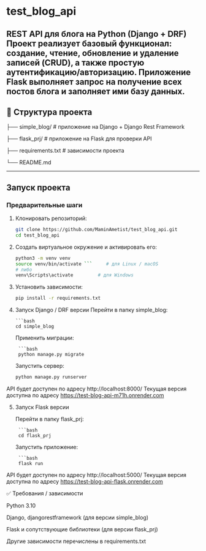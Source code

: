# test_blog_api

REST API для блога на Python (Django + DRF)  
Проект реализует базовый функционал: создание, чтение, обновление и удаление записей (CRUD), а также простую аутентификацию/авторизацию.
Приложение Flask выполняет запрос на получение всех постов блога и заполняет ими базу данных.
---

## 📂 Структура проекта

├── simple_blog/ # приложение на Django + Django Rest Framework

├── flask_prj/ # приложение на Flask для проверки API

├── requirements.txt # зависимости проекта

└── README.md


---

## Запуск проекта

### Предварительные шаги

1. Клонировать репозиторий:  
   ```bash
   git clone https://github.com/MaminAmetist/test_blog_api.git
   cd test_blog_api

2. Создать виртуальное окружение и активировать его:
    ```bash
    python3 -m venv venv
    source venv/bin/activate ```     # для Linux / macOS
    # либо
    venv\Scripts\activate         # для Windows


3. Установить зависимости:
    ```bash
    pip install -r requirements.txt

4. Запуск Django / DRF версии
   Перейти в папку simple_blog:

       ```bash
       cd simple_blog

   Применить миграции:

        ```bash
        python manage.py migrate

   Запустить сервер:

    ```bash
    python manage.py runserver


API будет доступен по адресу http://localhost:8000/
Текущая версия доступна по адресу https://test-blog-api-m71h.onrender.com

5. Запуск Flask версии

    Перейти в папку flask_prj:

        ```bash
        cd flask_prj

    Запустить приложение:

        ```bash
        flask run

API будет доступен по адресу http://localhost:5000/
Текущая версия доступна по адресу https://test-blog-api-flask.onrender.com

✅ Требования / зависимости

Python 3.10

Django, djangorestframework (для версии simple_blog)

Flask и сопутствующие библиотеки (для версии flask_prj)

Другие зависимости перечислены в requirements.txt
